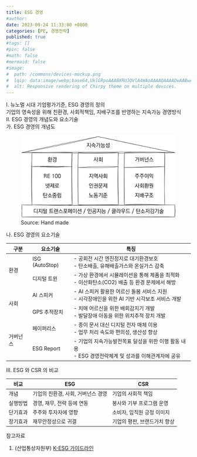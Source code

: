 ```yaml
---
title: ESG 경영
#author: 
date: 2023-09-24 11:33:00 +0800
categories: [PE, 경영전략]
published: true
#tags: []
#pin: false
#math: false
#mermaid: false
#image:
#  path: /commons/devices-mockup.png
#  lqip: data:image/webp;base64,UklGRpoAAABXRUJQVlA4WAoAAAAQAAAADwAABwAAQUxQSDIAAAARL0AmbZurmr57yyIiqE8oiG0bejIYEQTgqiDA9vqnsUSI6H+oAERp2HZ65qP/VIAWAFZQOCBCAAAA8AEAnQEqEAAIAAVAfCWkAALp8sF8rgRgAP7o9FDvMCkMde9PK7euH5M1m6VWoDXf2FkP3BqV0ZYbO6NA/VFIAAAA
#  alt: Responsive rendering of Chirpy theme on multiple devices.
---
```

<div class="post-wrap">
  <div class="para">
    <div class="para-title">
      I. 뉴노멀 시대 기업평가기준, ESG 경영의 정의
    </div>
    <div class="para-cntnt">
      기업의 영속성을 위해 <span class="post-kwd">친환경, 사회적책임, 지배구조</span>를 반영하는 지속가능 경영방식
    </div>
  </div>
  
  <div class="para">
    <div class="para-title">
      II. ESG 경영의 개념도와 요소기술
    </div>
    <div class="para-cntnt">
      <div class="para">
        <div class="para-title">
          가. ESG 경영의 개념도
        </div>
        <div class="para-cntnt">
          <figure class="post-figure">
            <img src="/assets/img/posts/esg.png" alt="ESG Mechanism">
            <figcaption>Source: Hand made</figcaption>
          </figure>
        </div>
      </div>
      <div class="para">
        <div class="para-title">
          나. ESG 경영의 요소기술
        </div>
        <div class="para-cntnt">
          <table class="post-table">
            <thead>
                <tr>
                  <th>구분</th>
                  <th>요소기술</th>
                  <th>특징</th>
                </tr>
            </thead>
            <tbody>
              <tr>
                <td rowspan=2>환경</td>
                <td>ISG (AutoStop)</td>
                <td>
                  - 공회전 시간 엔진정지로 대기환경보호<br/>
                  - 탄소배출, 유해배출가스와 온실가스 감축
                </td>
              </tr>
              <tr>
                <td>디지털 트윈</td>
                <td>
                  - 가상 환경에서 시뮬레이션을 통해 제품을 최적화<br/>
                  - 이산화탄소(CO2) 배출 등 환경 문제에서 해방
                </td>
              </tr>
              <tr>
                <td rowspan=2>사회</td>
                <td>AI 스피커</td>
                <td>
                  - AI 스피커 활용한 어르신 돌봄 서비스 지원<br/>
                  - 시각장애인을 위한 AI 기반 시각보조 서비스 개발
                </td>
              </tr>
              <tr>
                <td>GPS 추적장치</td>
                <td>
                  - 치매 어르신을 위한 배회감지기 개발<br/>
                  - 발달장애 아동을 위한 위치추적 장치 개발
                </td>
              </tr>
              <tr>
                <td rowspan=2>거버넌스</td>
                <td>페이퍼리스</td>
                <td>
                  - 종이 문서 대신 디지털 전자 매체 이용<br/>
                  - 업무 처리 속도와 편의성, 생산성 향상
                </td>
              </tr>
              <tr>
                <td>ESG Report</td>
                <td>
                  - 기업의 지속가능발전목표 달성을 위한 이행 활동 내용<br/>
                  - ESG 경영전략체계 및 성과를 이해관계자에 공유
                </td>
              </tr>
            </tbody>
          </table>
        </div>
      </div>
    </div>
  </div>
  
  <div class="para">
    <div class="para-title">
      III. ESG 와 CSR 의 비교
    </div>
    <div class="para-cntnt">
      <table class="post-table">
        <thead>
          <tr>
            <th>비교</th>
            <th>ESG</th>
            <th>CSR</th>
          </tr>
        </thead>
        <tbody>
          <tr>
            <td>개념</td>
            <td>기업의 친환경, 사회, 거버넌스 경영</td>
            <td>기업의 사회적 책임</td>
          </tr>
          <tr>
            <td>실행방법</td>
            <td>경영, 재무, 전략 등에 연동</td>
            <td>봉사와 기부 프로그램 운영</td>
          </tr>
          <tr>
            <td>단기효과</td>
            <td>주주와 투자자에 영향</td>
            <td>소비자, 임직원 긍정 이미지</td>
          </tr>
          <tr>
            <td>장기효과</td>
            <td>재무안정성으로 귀결</td>
            <td>기업의 평판, 브랜드가치 향상</td>
          </tr>
        </tbody>
      </table>
    </div>
  </div>
</div>

<div class="refr-wrap">
  <div class="refr-title">
    참고자료
  </div>
  <ol class="refr-list">
    <li>(산업통상자원부) <a target="_blank" href="https://www.motie.go.kr/common/download.do?fid=bbs&bbs_cd_n=30&bbs_seq_n=631&file_seq_n=1">K-ESG 가이드라인</a></li>
  </ol>
</div>
